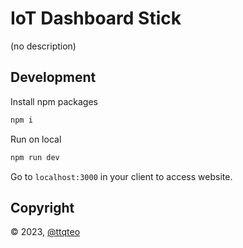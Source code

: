 # IoT Dashboard Stick

(no description)

## Development

Install npm packages
```bash
npm i
```

Run on local
```bash
npm run dev
```

Go to `localhost:3000` in your client to access website.

## Copyright
© 2023, [@ttqteo](https://github.com/ttqteo)
